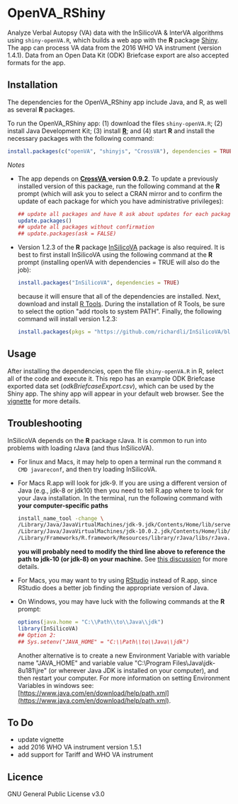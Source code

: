 # OpenVA_RShiny

Analyze Verbal Autopsy (VA) data with the InSilicoVA & InterVA algorithms using `shiny-openVA.R`, which  builds a web app with the 
**R** package [Shiny](https://cran.r-project.org/web/packages/shiny/index.html).  The app can process VA data from the 2016 WHO VA
instrument (version 1.4.1).  Data from an Open Data Kit (ODK) Briefcase export are also accepted formats for the app.

## Installation

The dependencies for the OpenVA_RShiny app include Java, and R, as well as several **R** packages.  

To run the OpenVA_RShiny app: (1) download the files `shiny-openVA.R`; (2) install Java Development Kit; 
(3) install [**R**](https://cran.r-project.org/); and (4) start **R** and install the necessary packages with the following command:

```r
install.packages(c("openVA", "shinyjs", "CrossVA"), dependencies = TRUE)
```

*Notes* 

- The app depends on [**CrossVA** ](https://cran.r-project.org/package=CrossVA) **version 0.9.2**.  To update a previously installed version of
  this package, run the following command at the **R** prompt (which will ask you to select a CRAN mirror and to confirm the update of
  each package for which you have administrative privileges):

  ```r
  ## update all packages and have R ask about updates for each package:
  update.packages()
  ## update all packages without confirmation
  ## update.packages(ask = FALSE)
  ```

- Version 1.2.3 of the **R** package [InSilicoVA](https://github.com/richardli/InSilicoVA) package is also required.  It is best to first install
  InSilicoVA using the following command at the **R** prompt (installing openVA with dependencies = TRUE will also do the job):
  
  ```r
  install.packages("InSilicoVA", dependencies = TRUE)
  ```
  
  because it will ensure that all of the dependencies are installed.  Next, download and install 
  [R Tools](https://cran.r-project.org/bin/windows/Rtools/).  During the installation of R Tools, be sure to select the option 
  "add rtools to system PATH".  Finally, the following command will install version 1.2.3:

  ```r
  install.packages(pkgs = "https://github.com/richardli/InSilicoVA/blob/master/InSilicoVA_1.2.3.tar.gz", type = "source", INSTALL_opts = "--no-multiarch")
  ```

## Usage

After installing the dependencies, open the file `shiny-openVA.R` in R, select all of the code and execute it.  This repo has an example ODK
Briefcase exported data set (_odkBriefcaseExport.csv_), which can be used by the Shiny app.  The shiny app will appear
in your default web browser.  See the [vignette](https://github.com/verbal-autopsy-software/shinyVA/blob/master/shiny-openVA-vignette.pdf) for more details.


## Troubleshooting

InSilicoVA depends on the **R** package rJava.  It is common to run into problems with loading rJava (and thus InSilicoVA).  

- For linux and Macs, it may help to open a terminal run the command ```R CMD javareconf```, and then try loading InSilicoVA. 

- For Macs R.app will look for jdk-9.  If you are using a different version of Java (e.g., jdk-8 or jdk10) then you need to tell R.app where to look for your Java installation.  In the terminal, run the following command with **your computer-specific paths**
  ```bash
  install_name_tool -change \
  /Library/Java/JavaVirtualMachines/jdk-9.jdk/Contents/Home/lib/server/libjvm.dylib \
  /Library/Java/JavaVirtualMachines/jdk-10.0.2.jdk/Contents/Home/lib/server/libjvm.dylib \ 
  /Library/Frameworks/R.framework/Resources/library/rJava/libs/rJava.so
  ```
  **you will probably need to modify the third line above to reference the path to jdk-10 (or jdk-8) on your machine.** See [this discussion](https://github.com/s-u/rJava/issues/151) for more details.
  
- For Macs, you may want to try using [RStudio](https://www.rstudio.com/) instead of R.app, since RStudio does a better job finding the appropriate version of Java.
  
- On Windows, you may have
  luck with the following commands at the **R** prompt:
  ```r
  options(java.home = "C:\\Path\\to\\Java\\jdk")
  library(InSilicoVA)
  ## Option 2:
  ## Sys.setenv("JAVA_HOME" = "C:\\Path\\to\\Java\\jdk")
  ```
  
  Another alternative is to create a new Environment Variable with variable name "JAVA_HOME" and variable
  value "C:\Program Files\Java\jdk-8u181\jre" (or wherever Java JDK is installed on your computer), and then restart your computer.  For
  more information on setting Environment Variables in windows see: 
  [https://www.java.com/en/download/help/path.xml](https://www.java.com/en/download/help/path.xml).

## To Do

- update vignette
- add 2016 WHO VA instrument version 1.5.1
- add support for Tariff and WHO VA instrument

## Licence
GNU General Public License v3.0
